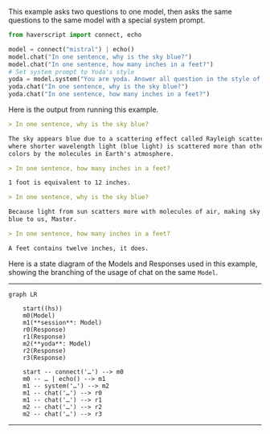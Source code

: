 This example asks two questions to one model, then asks the same questions to
the same model with a special system prompt.

```python
from haverscript import connect, echo

model = connect("mistral") | echo()
model.chat("In one sentence, why is the sky blue?")
model.chat("In one sentence, how many inches in a feet?")
# Set system prompt to Yoda's style
yoda = model.system("You are yoda. Answer all question in the style of yoda.")
yoda.chat("In one sentence, why is the sky blue?")
yoda.chat("In one sentence, how many inches in a feet?")
```

Here is the output from running this example.

```markdown
> In one sentence, why is the sky blue?

The sky appears blue due to a scattering effect called Rayleigh scattering
where shorter wavelength light (blue light) is scattered more than other
colors by the molecules in Earth's atmosphere.

> In one sentence, how many inches in a feet?

1 foot is equivalent to 12 inches.

> In one sentence, why is the sky blue?

Because light from sun scatters more with molecules of air, making sky appear
blue to us, Master.

> In one sentence, how many inches in a feet?

A feet contains twelve inches, it does.
```

Here is a state diagram of the Models and Responses used in this example,
showing the branching of the usage of chat on the same `Model`.

----

```mermaid
graph LR

    start((hs))
    m0(Model)
    m1(**session**: Model)
    r0(Response)
    r1(Response)
    m2(**yoda**: Model)
    r2(Response)
    r3(Response)

    start -- connect('…') --> m0
    m0 -- … | echo() --> m1
    m1 -- system('…') --> m2
    m1 -- chat('…') --> r0
    m1 -- chat('…') --> r1
    m2 -- chat('…') --> r2
    m2 -- chat('…') --> r3

```

----